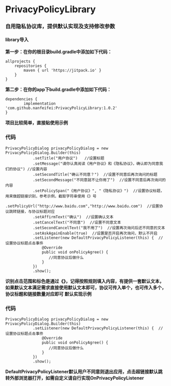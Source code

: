 # PrivacyPolicyLibrary
### 自用隐私协议库，提供默认实现及支持修改参数
#### library导入 ####
**第一步：在你的根目录build.gradle中添加如下代码：**

	allprojects {
		repositories {
			maven { url 'https://jitpack.io' }
		}
	}
**第二步：在你的app下build.gradle中添加如下代码：**

	dependencies {
	        implementation 'com.github.nanfeifei:PrivacyPolicyLibrary:1.0.2'
	}

**项目比较简单，直接贴使用示例**

### 代码

    PrivacyPolicyDialog privacyPolicyDialog = new PrivacyPolicyDialog.Builder(this)
                .setTitle("用户协议")   //设置标题
                .setMessage("请你认真阅读《用户协议》和《隐私协议》，确认即为同意我们的协议") //设置内容
                .setSecondTitle("确认不同意？")  //设置不同意后再次询问的标题
                .setSecondMessage("不同意就不让你用了")  //设置不同意后再次询问的内容
                .setPolicySpan("《用户协议》", "《隐私协议》")  //设置协议标题，用来做超链接识别，参考示例，截取字符串使用《》号
                .setPolicyUrl("http://www.baidu.com","http://www.baidu.com")  //设置协议跳转链接，与协议标题对应
                .setAffirmText("确认")  //设置确认文本
                .setCancelText("不同意")  //设置不同意文本
                .setSecondCancelText("我不用了")  //设置再次询问后还不同意的文本
                .setAskAgainEnable(true)  //设置是否开启再次询问，默认不开启
                .setListener(new DefaultPrivacyPolicyListener(this) {  //设置协议标题点击事件
                    @Override
                    public void onPolicyAgree() {
                       //同意协议后做什么
                    }
                })
                .show();

**识别点击范围和标色是通过《》，记得按照规则填入内容，有提供一套默认文本，如果默认文本满足需求直接使用默认文本即可，协议可传入单个，也可传入多个，协议标题和链接数量对应即可**
**默认实现示例**
### 代码
    PrivacyPolicyDialog privacyPolicyDialog = new PrivacyPolicyDialog.Builder(this)
                .setListener(new DefaultPrivacyPolicyListener(this) {  //设置协议标题点击事件
                    @Override
                    public void onPolicyAgree() { 
                       //同意协议后做什么
                    }
                })
                .show();

**DefaultPrivacyPolicyListener默认用户不同意则退出应用，点击超链接默认跳转外部浏览器打开，如需自定义请自行实现OnPrivacyPolicyListener**  

